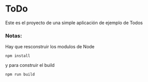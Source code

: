 # ToDo
Este es el proyecto de una simple aplicación de ejemplo de Todos

### Notas:

Hay que resconstruir los modulos de Node
```
npm install
```
y para construir el build
```
npm run build
```
